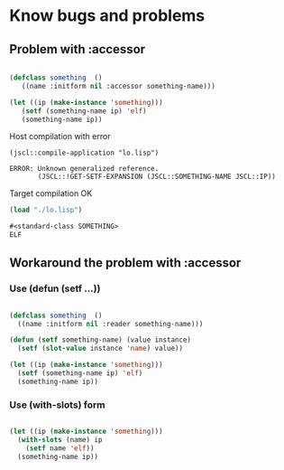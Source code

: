 # Know bugs and problems

## Problem with :accessor

```lisp

(defclass something  ()
   ((name :initform nil :accessor something-name)))

(let ((ip (make-instance 'something)))
   (setf (something-name ip) 'elf)
   (something-name ip))

```

Host compilation with error

```
(jscl::compile-application "lo.lisp")

ERROR: Unknown generalized reference.
       (JSCL::!GET-SETF-EXPANSION (JSCL::SOMETHING-NAME JSCL::IP))
```

Target compilation OK

```lisp
(load "./lo.lisp")

#<standard-class SOMETHING>
ELF

```

## Workaround the problem with :accessor

### Use (defun (setf ...))
```lisp

(defclass something  ()
  ((name :initform nil :reader something-name)))

(defun (setf something-name) (value instance)
  (setf (slot-value instance 'name) value))

(let ((ip (make-instance 'something)))
  (setf (something-name ip) 'elf)
  (something-name ip))
```

### Use (with-slots) form

```lisp

(let ((ip (make-instance 'something)))
  (with-slots (name) ip
    (setf name 'elf))
  (something-name ip))
```



